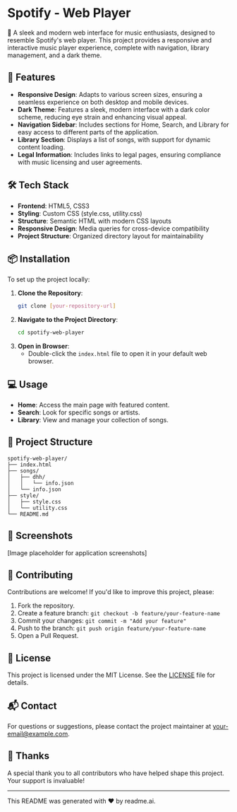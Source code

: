 

# Spotify - Web Player

🎵 A sleek and modern web interface for music enthusiasts, designed to resemble Spotify's web player. This project provides a responsive and interactive music player experience, complete with navigation, library management, and a dark theme.

## 🚀 Features

- **Responsive Design**: Adapts to various screen sizes, ensuring a seamless experience on both desktop and mobile devices.
- **Dark Theme**: Features a sleek, modern interface with a dark color scheme, reducing eye strain and enhancing visual appeal.
- **Navigation Sidebar**: Includes sections for Home, Search, and Library for easy access to different parts of the application.
- **Library Section**: Displays a list of songs, with support for dynamic content loading.
- **Legal Information**: Includes links to legal pages, ensuring compliance with music licensing and user agreements.

## 🛠️ Tech Stack

- **Frontend**: HTML5, CSS3
- **Styling**: Custom CSS (style.css, utility.css)
- **Structure**: Semantic HTML with modern CSS layouts
- **Responsive Design**: Media queries for cross-device compatibility
- **Project Structure**: Organized directory layout for maintainability

## 📦 Installation

To set up the project locally:

1. **Clone the Repository**:
   ```bash
   git clone [your-repository-url]
   ```
2. **Navigate to the Project Directory**:
   ```bash
   cd spotify-web-player
   ```
3. **Open in Browser**:
   - Double-click the `index.html` file to open it in your default web browser.

## 💻 Usage

- **Home**: Access the main page with featured content.
- **Search**: Look for specific songs or artists.
- **Library**: View and manage your collection of songs.

## 📂 Project Structure

```plaintext
spotify-web-player/
├── index.html
├── songs/
│   ├── dhh/
│   │   └── info.json
│   └── info.json
├── style/
│   ├── style.css
│   └── utility.css
└── README.md
```

## 📸 Screenshots

[Image placeholder for application screenshots]

## 🤝 Contributing

Contributions are welcome! If you'd like to improve this project, please:

1. Fork the repository.
2. Create a feature branch: `git checkout -b feature/your-feature-name`
3. Commit your changes: `git commit -m "Add your feature"`
4. Push to the branch: `git push origin feature/your-feature-name`
5. Open a Pull Request.

## 📝 License

This project is licensed under the MIT License. See the [LICENSE](LICENSE) file for details.

## 📬 Contact

For questions or suggestions, please contact the project maintainer at [your-email@example.com](mailto:your-email@example.com).

## 💖 Thanks

A special thank you to all contributors who have helped shape this project. Your support is invaluable!

---

This README was generated with ❤️ by readme.ai.
